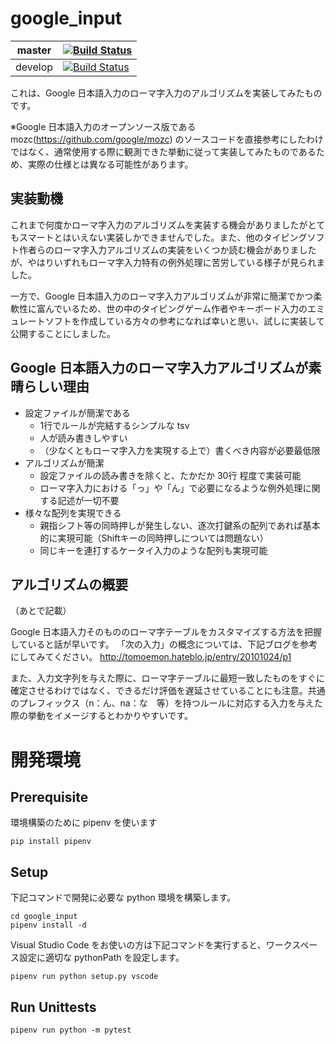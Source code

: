# google_input

| master | [![Build Status](https://travis-ci.org/tomoemon/google_input.svg?branch=master)](https://travis-ci.org/tomoemon/google_input) |
| --- | --- |
| develop | [![Build Status](https://travis-ci.org/tomoemon/google_input.svg?branch=develop)](https://travis-ci.org/tomoemon/google_input) |

これは、Google 日本語入力のローマ字入力のアルゴリズムを実装してみたものです。

※Google 日本語入力のオープンソース版である mozc(https://github.com/google/mozc) のソースコードを直接参考にしたわけではなく、通常使用する際に観測できた挙動に従って実装してみたものであるため、実際の仕様とは異なる可能性があります。

## 実装動機

これまで何度かローマ字入力のアルゴリズムを実装する機会がありましたがとてもスマートとはいえない実装しかできませんでした。また、他のタイピングソフト作者らのローマ字入力アルゴリズムの実装をいくつか読む機会がありましたが、やはりいずれもローマ字入力特有の例外処理に苦労している様子が見られました。

一方で、Google 日本語入力のローマ字入力アルゴリズムが非常に簡潔でかつ柔軟性に富んでいるため、世の中のタイピングゲーム作者やキーボード入力のエミュレートソフトを作成している方々の参考になれば幸いと思い、試しに実装して公開することにしました。

## Google 日本語入力のローマ字入力アルゴリズムが素晴らしい理由

* 設定ファイルが簡潔である
  * 1行でルールが完結するシンプルな tsv
  * 人が読み書きしやすい
  * （少なくともローマ字入力を実現する上で）書くべき内容が必要最低限
* アルゴリズムが簡潔
  * 設定ファイルの読み書きを除くと、たかだか 30行 程度で実装可能
  * ローマ字入力における「っ」や「ん」で必要になるような例外処理に関する記述が一切不要
* 様々な配列を実現できる
  * 親指シフト等の同時押しが発生しない、逐次打鍵系の配列であれば基本的に実現可能（Shiftキーの同時押しについては問題ない）
  * 同じキーを連打するケータイ入力のような配列も実現可能

## アルゴリズムの概要

（あとで記載）

Google 日本語入力そのもののローマ字テーブルをカスタマイズする方法を把握していると話が早いです。
「次の入力」の概念については、下記ブログを参考にしてみてください。
http://tomoemon.hateblo.jp/entry/20101024/p1

また、入力文字列を与えた際に、ローマ字テーブルに最短一致したものをすぐに確定させるわけではなく、できるだけ評価を遅延させていることにも注意。共通のプレフィックス（n：ん、na：な　等）を持つルールに対応する入力を与えた際の挙動をイメージするとわかりやすいです。

# 開発環境

## Prerequisite

環境構築のために pipenv を使います

    pip install pipenv

## Setup

下記コマンドで開発に必要な python 環境を構築します。

    cd google_input
    pipenv install -d

Visual Studio Code をお使いの方は下記コマンドを実行すると、ワークスペース設定に適切な pythonPath を設定します。

    pipenv run python setup.py vscode

## Run Unittests

    pipenv run python -m pytest
